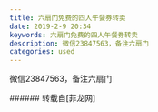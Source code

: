 ```yaml
---
title: 六扇门免费的四人午餐券转卖
date: 2019-2-9 20:34
keywords: 六扇门免费的四人午餐券转卖
description: 微信23847563，备注六扇门
categories: used
---
```

<td class="t_f" id="postmessage_2957268">

<img alt="" border="0" class="zoom" data-cf-modified-58ff9f49fb85a538f08fc497-="" file="http://www.flw.ph/data/appbyme/upload/image/201902/09/Nh3Vk6zr5L3s.jpg" id="aimg_ANxXC" lazyloadthumb="1" onclick="" onmouseover="" src="http://www.flw.ph/data/appbyme/upload/image/201902/09/Nh3Vk6zr5L3s.jpg"/><br/>
微信23847563，备注六扇门<br/>
</td>
###### 转载自[菲龙网]